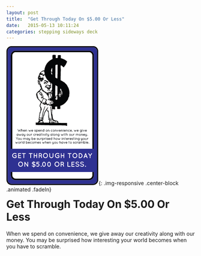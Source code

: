 ```yaml
---
layout: post
title:  "Get Through Today On $5.00 Or Less"
date:   2015-05-13 10:11:24
categories: stepping sideways deck
---
```

![Get Through Today On $5.00 Or Less Card](https://github.com/steppingsideways/steppingsideways.github.io/blob/master/images/get_through_today.png?raw=true){: .img-responsive .center-block .animated .fadeIn}

<div class="row">
	<div class="animated fadeIn col-md-12">
		<h1 style="margin-top:0px;">Get Through Today On $5.00 Or Less</h1>
		When we spend on convenience, we give away our creativity along with our money. You may be surprised how interesting your world becomes when you have to scramble.
	</div>
</div>
